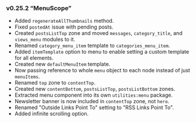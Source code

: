 ### v0.25.2 “MenuScope”

* Added `regenerateAllThumbnails` method.
* Fixed `postedAt` issue with pending posts. 
* Created `postsListTop` zone and moved `messages`, `category_title`, and `views_menu` modules to it.
* Renamed `category_menu_item` template to `categories_menu_item`.
* Added `itemTemplate` option to menu to enable setting a custom template for all elements.
* Created new `defaultMenuItem` template.
* Now passing reference to whole `menu` object to each node instead of just `menuItems`.
* Renamed `top` zone to `contentTop`.
* Created new `contentBottom`, `postsListTop`, `postsListBottom` zones.
* Extracted menu component into its own `utilities:menu` package.
* Newsletter banner is now included in `contentTop` zone, not `hero`. 
* Renamed "Outside Links Point To" setting to "RSS Links Point To".
* Added infinite scrolling option.